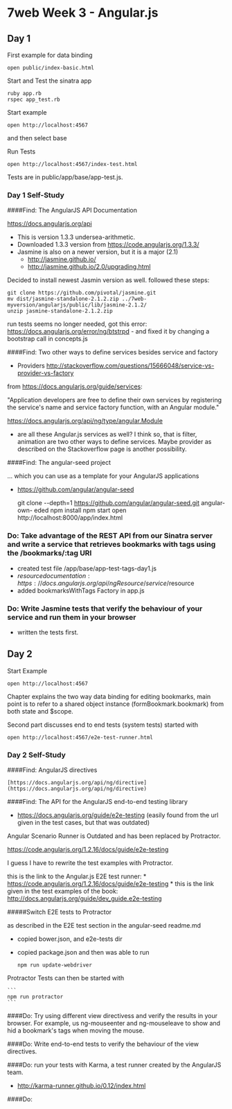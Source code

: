 7web Week 3 - Angular.js
===================
Day 1 
-----

First example for data binding

    open public/index-basic.html

Start and Test the sinatra app

    ruby app.rb 
    rspec app_test.rb

Start example

    open http://localhost:4567

 and then select base


 Run Tests

    open http://localhost:4567/index-test.html

Tests are in public/app/base/app-test.js.

### Day 1 Self-Study
####Find: The AngularJS API Documentation

https://docs.angularjs.org/api

* This is version 1.3.3 undersea-arithmetic. 
* Downloaded 1.3.3 version from https://code.angularjs.org/1.3.3/
* Jasmine is also on a newer version, but it is a major (2.1) 
    * http://jasmine.github.io/
    * http://jasmine.github.io/2.0/upgrading.html

Decided to install newest Jasmin version as well. followed these steps: 

    git clone https://github.com/pivotal/jasmine.git
    mv dist/jasmine-standalone-2.1.2.zip ../7web-myversion/angularjs/public/lib/jasmine-2.1.2/
    unzip jasmine-standalone-2.1.2.zip

run tests seems no longer needed, got this error: https://docs.angularjs.org/error/ng/btstrpd - and fixed it by changing a bootstrap call in concepts.js

####Find: Two other ways to define services besides service and factory
* Providers http://stackoverflow.com/questions/15666048/service-vs-provider-vs-factory

from https://docs.angularjs.org/guide/services:

"Application developers are free to define their own services by registering the service's name and service factory function, with an Angular module."


https://docs.angularjs.org/api/ng/type/angular.Module
- are all these Angular.js services as well? I think so, that is 
filter, animation are two other ways to define services. 
Maybe provider as described on the Stackoverflow page is another possibility.

####Find: The angular-seed project

... which you can use as a template for your AngularJS applications
* https://github.com/angular/angular-seed

    git clone --depth=1 https://github.com/angular/angular-seed.git angular-own-    eded
    npm install
    npm start
    open http://localhost:8000/app/index.html



### Do: Take advantage of the REST API from our Sinatra server and write a service that retrieves bookmarks with tags using the /bookmarks/:tag URI

* created test file /app/base/app-test-tags-day1.js
* $resource documentation: https://docs.angularjs.org/api/ngResource/service/$resource
* added bookmarksWithTags Factory in app.js

### Do: Write Jasmine tests that verify the behaviour of your service and run them in your browser

* written the tests first.

Day 2
-----

Start Example

    open http://localhost:4567

Chapter explains the two way data binding for editing bookmarks, main point is to refer to a shared object instance (formBookmark.bookmark) from both state and $scope.

Second part discusses end to end tests (system tests) started with

    open http://localhost:4567/e2e-test-runner.html

### Day 2 Self-Study

####Find: AngularJS directives

    [https://docs.angularjs.org/api/ng/directive](https://docs.angularjs.org/api/ng/directive)


####Find: The API for the AngularJS end-to-end testing library

*   https://docs.angularjs.org/guide/e2e-testing
(easily found from the url given in the test cases, but that was outdated)

Angular Scenario Runner is Outdated and has been replaced by Protractor.

https://code.angularjs.org/1.2.16/docs/guide/e2e-testing

I guess I have to rewrite the test examples with Protractor.

this is the link to the Angular.js E2E test runner: 
    * https://code.angularjs.org/1.2.16/docs/guide/e2e-testing
    * this is the link given in the test examples of the book: http://docs.angularjs.org/guide/dev_guide.e2e-testing

#####Switch E2E tests to Protractor

as described in the E2E test section in the angular-seed readme.md

* copied bower.json, and e2e-tests dir 
* copied package.json and then was able to run 

    ```
    npm run update-webdriver
    ```

Protractor Tests can then be started with

    ```
    npm run protractor
    ```


####Do: Try using different view directivess and verify the results in your browser. For example, us ng-mouseenter and ng-mouseleave to show and hid a bookmark's tags when moving the mouse.

####Do: Write end-to-end tests to verify the behaviour of the view directives.

####Do: run your tests with Karma, a test runner created by the AngularJS team.

* http://karma-runner.github.io/0.12/index.html



####Do:
